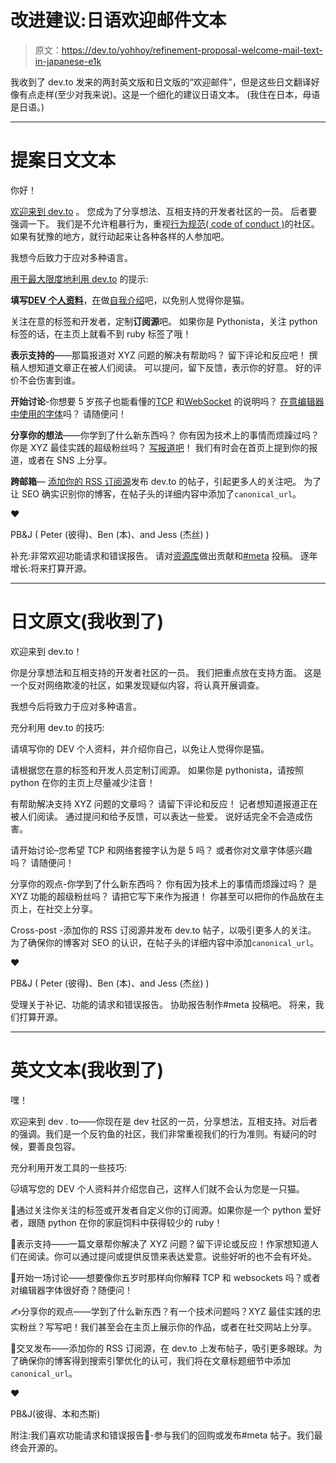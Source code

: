 # 改进建议:日语欢迎邮件文本

> 原文：<https://dev.to/yohhoy/refinement-proposal-welcome-mail-text-in-japanese-e1k>

我收到了 dev.to 发来的两封英文版和日文版的“欢迎邮件”，但是这些日文翻译好像有点走样(至少对我来说)。这是一个细化的建议日语文本。
(我住在日本，母语是日语。)

* * *

# 提案日文文本

你好！

[欢迎来到 dev.to](http://example.com/this-is-a-dummy-link) 。 您成为了分享想法、互相支持的开发者社区的一员。 后者要强调一下。 我们是不允许粗暴行为，重视[行为规范( code of conduct )](http://example.com/this-is-a-dummy-link)的社区。 如果有犹豫的地方，就行动起来让各种各样的人参加吧。

我想今后致力于应对多种语言。

[用于最大限度地利用 dev.to](http://example.com/this-is-a-dummy-link) 的提示:

**填写[DEV 个人资料](http://example.com/this-is-a-dummy-link)**，[在](http://example.com/this-is-a-dummy-link)做[自我介绍](http://example.com/this-is-a-dummy-link)吧，以免别人觉得你是猫。

关注在意的标签和开发者，定制**订阅源**吧。 如果你是 Pythonista，关注 python 标签的话，在主页上就看不到 ruby 标签了哦！

**表示支持的**——那篇报道对 XYZ 问题的解决有帮助吗？ 留下评论和反应吧！ 撰稿人想知道文章正在被人们阅读。 可以提问，留下反馈，表示你的好意。 好的评价不会伤害到谁。

**开始讨论**-你想要 5 岁孩子也能看懂的[TCP](http://example.com/this-is-a-dummy-link) 和[WebSocket](http://example.com/this-is-a-dummy-link) 的说明吗？ [在意编辑器中使用的字体](http://example.com/this-is-a-dummy-link)吗？ 请随便问！

**分享你的想法**——你学到了什么新东西吗？ 你有因为技术上的事情而烦躁过吗？ 你是 XYZ 最佳实践的超级粉丝吗？ [写报道吧](http://example.com/this-is-a-dummy-link)！ 我们有时会在首页上提到你的报道，或者在 SNS 上分享。

**跨邮箱**― [添加你的 RSS 订阅源](http://example.com/this-is-a-dummy-link)发布 dev.to 的帖子，引起更多人的关注吧。 为了让 SEO 确实识别你的博客，在帖子头的详细内容中添加了`canonical_url`。

❤️

PB&J
( Peter (彼得)、Ben (本)、and Jess (杰丝) )

补充:非常欢迎功能请求和错误报告。 请对[资源库](http://example.com/this-is-a-dummy-link)做出贡献和[#meta](http://example.com/this-is-a-dummy-link) 投稿。
逐年增长:将来打算开源。

* * *

# 日文原文(我收到了)

欢迎来到 dev.to！

你是分享想法和互相支持的开发者社区的一员。 我们把重点放在支持方面。 这是一个反对网络欺凌的社区，如果发现疑似内容，将认真开展调查。

我想今后将致力于应对多种语言。

充分利用 dev.to 的技巧:

请填写你的 DEV 个人资料，并介绍你自己，以免让人觉得你是猫。

请根据您在意的标签和开发人员定制订阅源。 如果你是 pythonista，请按照 python 在你的主页上尽量减少注音！

有帮助解决支持 XYZ 问题的文章吗？ 请留下评论和反应！ 记者想知道报道正在被人们阅读。 通过提问和给予反馈，可以表达一些爱。 说好话完全不会造成伤害。

请开始讨论–您希望 TCP 和网络套接字认为是 5 吗？ 或者你对文章字体感兴趣吗？ 请随便问！

分享你的观点-你学到了什么新东西吗？ 你有因为技术上的事情而烦躁过吗？ 是 XYZ 功能的超级粉丝吗？ 请把它写下来作为报道！ 你甚至可以把你的作品放在主页上，在社交上分享。

Cross-post -添加你的 RSS 订阅源并发布 dev.to 帖子，以吸引更多人的关注。 为了确保你的博客对 SEO 的认识，在帖子头的详细内容中添加`canonical_url`。

❤️

PB&J
( Peter (彼得)、Ben (本)、and Jess (杰丝) )

受理关于补记、功能的请求和错误报告。 协助报告制作#meta 投稿吧。 将来，我们打算开源。

* * *

# 英文文本(我收到了)

嘿！

欢迎来到 dev . to——你现在是 dev 社区的一员，分享想法，互相支持。对后者的强调。我们是一个反钓鱼的社区，我们非常重视我们的行为准则。有疑问的时候，要善良包容。

充分利用开发工具的一些技巧:

🐱填写您的 DEV 个人资料并介绍您自己，这样人们就不会认为您是一只猫。

🐍通过关注你关注的标签或开发者自定义你的订阅源。如果你是一个 python 爱好者，跟随 python 在你的家庭饲料中获得较少的 ruby！

🦄表示支持——一篇文章帮你解决了 XYZ 问题？留下评论或反应！作家想知道人们在阅读。你可以通过提问或提供反馈来表达爱意。说些好听的也不会有坏处。

💬开始一场讨论——想要像你五岁时那样向你解释 TCP 和 websockets 吗？或者对编辑器字体很好奇？随便问！

✍️分享你的观点——学到了什么新东西？有一个技术问题吗？XYZ 最佳实践的忠实粉丝？写写吧！我们甚至会在主页上展示你的作品，或者在社交网站上分享。

🔁交叉发布——添加你的 RSS 订阅源，在 dev.to 上发布帖子，吸引更多眼球。为了确保你的博客得到搜索引擎优化的认可，我们将在文章标题细节中添加`canonical_url`。

❤️

PB&J(彼得、本和杰斯)

附注:我们喜欢功能请求和错误报告🐛-参与我们的回购或发布#meta 帖子。我们最终会开源的。